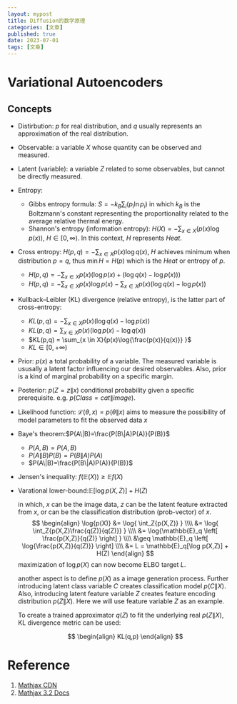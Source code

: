 ```yaml
---
layout: mypost
title: Diffusion的数学原理
categories: [文章]
published: true
date: 2023-07-01
tags: [文章]
---
```


# Variational Autoencoders

## Concepts
- Distirbution: $p$ for real distribution, and $q$ usually represents an approximation of the real distribution.
- Observable: a variable $X$ whose quantity can be observed and measured.
- Latent (variable): a variable $Z$ related to some observables, but cannot be directly measured.
- Entropy:
    - Gibbs entropy formula: $S = - k_B \sum_{i} (p_i \ln{p_i})$ in which $k_B$ is the Boltzmann's constant representing the proportionality related to the average relative thermal energy. 
    - Shannon's entropy (information entropy): $H(X) = - \sum_{x \in X}{\left(p(x) \log{p(x)} \right)}$, $H \in [0,\infty)$. In this context, $H$ represents *Heat*.
- Cross entropy: $H(p,q) = - \sum_{x \in X}{p(x)\log{q(x)}}$, $H$ achieves minimum when distribution $p=q$, thus $\min{H} = H(p)$ which is the *Heat* or entropy of $p$.
    - $H(p,q) = - \sum_{x \in X}{p(x)\left( \log{p(x)} + (\log{q(x)} - \log{p(x)}) \right)}$
    - $H(p,q) = - \sum_{x \in X}{p(x)\log{p(x)}} - \sum_{x \in X}{p(x)(\log{q(x)} - \log{p(x)})}$
- Kullback–Leibler (KL) divergence (relative entropy), is the latter part of cross-entropy:
    - $KL(p,q) = - \sum_{x \in X}{p(x)(\log{q(x)} - \log{p(x)})}$
    - $KL(p,q) = \sum_{x \in X}{p(x)(\log{p(x)} - \log{q(x)})}$
    - $KL(p,q) = \sum_{x \in X}{p(x)\log{\frac{p(x)}{q(x)}} }$
    - $KL \in [0,+\infty)$
- Prior: $p(x)$ a total probability of a variable. The measured variable is ususally a latent factor influencing our desired observables. Also, prior is a kind of marginal probability on a specific margin.
- Posterior: $p(Z=z\|x)$ conditional probability given a specific prerequisite. e.g. $p(Class=cat\|image)$.
- Likelihood function: $\mathcal{L}(\theta,x) = p(\theta\|x)$ aims to measure the possibility of model parameters to fit the observed data $x$
- Baye's theorem:$P(A\|B)=\frac{P(B\|A)P(A)}{P(B)}$
    - $P(A,B)=P(A,B)$
    - $P(A\|B)P(B)=P(B\|A)P(A)$
    - $P(A\|B)=\frac{P(B\|A)P(A)}{P(B)}$
- Jensen's inequality: $f(\mathbb{E}(X)) \geq \mathbb{E}f(X)$
- Varational lower-bound:$\mathbb{E}[\log p(X,Z)] + H(Z)$
    
    in which, $x$ can be the image data, $z$ can be the latent feature extracted from $x$, or can be the classification distribution (prob-vector) of $x$. 
    $$
    \begin{align}
    \log{p(X)} &= \log{ \int_Z{p(X,Z)} } \\\\
              &= \log{ \int_Z{p(X,Z)\frac{q(Z)}{q(Z)}} } \\\\
              &= \log{\mathbb{E}_q \left[ \frac{p(X,Z)}{q(Z)} \right] } \\\\
              &\geq \mathbb{E}_q \left[ \log{\frac{p(X,Z)}{q(Z)}}  \right] \\\\
              &= L = \mathbb{E}_q[\log p(X,Z)] + H(Z)
    \end{align}
    $$
    maximization of $\log{p(X)}$ can now become ELBO target $L$.

    another aspect is to define $p(X)$ as a image generation process. Further introducing latent class variable $C$ creates classification model $p(C\|X)$. Also, introducing latent feature variable $Z$ creates feature encoding distribution $p(Z\|X)$. Here we will use feature variable $Z$ as an example.

    To create a trained approximator $q(Z)$ to fit the underlying real $p(Z\|X)$, KL divergence metric can be used:

    $$
    \begin{align}
    KL(q,p)
    \end{align}
    $$



# Reference
1. [Mathjax CDN](https://cdnjs.com/libraries/mathjax/2.7.9)
1. [Mathjax 3.2 Docs](https://www.osgeo.cn/mathjax/index.html)

